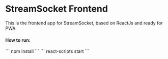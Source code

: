 # StreamSocket Frontend

This is the frontend app for StreamSocket, 
based on ReactJs and ready for PWA.

<h4 align="left">How to run:</h4>
```
npm install
```
```
react-scripts start
```
